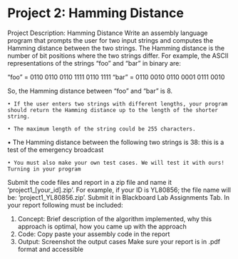 # Project 2: Hamming Distance

Project Description: Hamming Distance
Write an assembly language program that prompts the user for two input strings and computes the
Hamming distance between the two strings. The Hamming distance is the number of bit positions
where the two strings differ. For example, the ASCII representations of the strings “foo” and “bar” in binary are:

“foo” = 0110 0110 0110 1111 0110 1111
“bar” = 0110 0010 0110 0001 0111 0010

So, the Hamming distance between “foo” and “bar” is 8. 

```
• If the user enters two strings with different lengths, your program should return the Hamming distance up to the length of the shorter string.
```

```
• The maximum length of the string could be 255 characters.
```
• The Hamming distance between the following two strings is 38:
this is a test
of the emergency broadcast 
```
• You must also make your own test cases. We will test it with ours!
Turning in your program
```
Submit the code files and report in a zip file and name it ‘project1_[your_id].zip’. For
example, if your ID is YL80856; the file name will be: ‘project1_YL80856.zip’. Submit it
in Blackboard Lab Assignments Tab. In your report following must be included:
1. Concept: Brief description of the algorithm implemented, why this approach is optimal,
how you came up with the approach
2. Code: Copy paste your assembly code in the report
3. Output: Screenshot the output cases
Make sure your report is in .pdf format and accessible 
